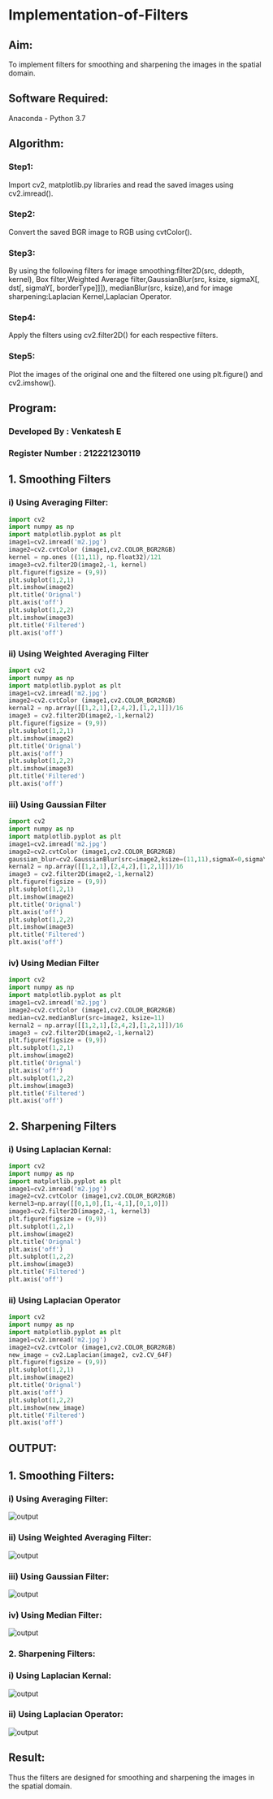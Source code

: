 # Implementation-of-Filters
## Aim:
To implement filters for smoothing and sharpening the images in the spatial domain.

## Software Required:
Anaconda - Python 3.7

## Algorithm:
### Step1:
Import cv2, matplotlib.py libraries and read the saved images using cv2.imread().
### Step2:
Convert the saved BGR image to RGB using cvtColor().
### Step3:
By using the following filters for image smoothing:filter2D(src, ddepth, kernel),
Box filter,Weighted Average filter,GaussianBlur(src, ksize, sigmaX[, dst[, sigmaY[, borderType]]]),
medianBlur(src, ksize),and for image sharpening:Laplacian Kernel,Laplacian Operator.
### Step4:
Apply the filters using cv2.filter2D() for each respective filters.
### Step5:
Plot the images of the original one and the filtered one using plt.figure() 
and cv2.imshow().
## Program:
### Developed By    : Venkatesh E
### Register Number : 212221230119
## 1. Smoothing Filters
### i) Using Averaging Filter:
~~~python
import cv2
import numpy as np
import matplotlib.pyplot as plt
image1=cv2.imread('m2.jpg')
image2=cv2.cvtColor (image1,cv2.COLOR_BGR2RGB) 
kernel = np.ones ((11,11), np.float32)/121
image3=cv2.filter2D(image2,-1, kernel)
plt.figure(figsize = (9,9))
plt.subplot(1,2,1) 
plt.imshow(image2)
plt.title('Orignal') 
plt.axis('off')
plt.subplot(1,2,2)
plt.imshow(image3)
plt.title('Filtered')
plt.axis('off')
~~~
### ii) Using Weighted Averaging Filter
~~~python
import cv2
import numpy as np
import matplotlib.pyplot as plt
image1=cv2.imread('m2.jpg')
image2=cv2.cvtColor (image1,cv2.COLOR_BGR2RGB) 
kernal2 = np.array([[1,2,1],[2,4,2],[1,2,1]])/16 
image3 = cv2.filter2D(image2,-1,kernal2)
plt.figure(figsize = (9,9))
plt.subplot(1,2,1) 
plt.imshow(image2)
plt.title('Orignal') 
plt.axis('off')
plt.subplot(1,2,2)
plt.imshow(image3)
plt.title('Filtered')
plt.axis('off')
~~~
### iii) Using Gaussian Filter
~~~python
import cv2
import numpy as np
import matplotlib.pyplot as plt
image1=cv2.imread('m2.jpg')
image2=cv2.cvtColor (image1,cv2.COLOR_BGR2RGB) 
gaussian_blur=cv2.GaussianBlur(src=image2,ksize=(11,11),sigmaX=0,sigmaY=0)
kernal2 = np.array([[1,2,1],[2,4,2],[1,2,1]])/16 
image3 = cv2.filter2D(image2,-1,kernal2)
plt.figure(figsize = (9,9))
plt.subplot(1,2,1) 
plt.imshow(image2)
plt.title('Orignal') 
plt.axis('off')
plt.subplot(1,2,2)
plt.imshow(image3)
plt.title('Filtered')
plt.axis('off')
~~~
### iv) Using Median Filter
~~~python
import cv2
import numpy as np
import matplotlib.pyplot as plt
image1=cv2.imread('m2.jpg')
image2=cv2.cvtColor (image1,cv2.COLOR_BGR2RGB) 
median=cv2.medianBlur(src=image2, ksize=11)
kernal2 = np.array([[1,2,1],[2,4,2],[1,2,1]])/16 
image3 = cv2.filter2D(image2,-1,kernal2)
plt.figure(figsize = (9,9))
plt.subplot(1,2,1) 
plt.imshow(image2)
plt.title('Orignal') 
plt.axis('off')
plt.subplot(1,2,2)
plt.imshow(image3)
plt.title('Filtered')
plt.axis('off')
~~~
## 2. Sharpening Filters
### i) Using Laplacian Kernal:
~~~python
import cv2
import numpy as np
import matplotlib.pyplot as plt
image1=cv2.imread('m2.jpg')
image2=cv2.cvtColor (image1,cv2.COLOR_BGR2RGB) 
kernel3=np.array([[0,1,0],[1,-4,1],[0,1,0]])
image3=cv2.filter2D(image2,-1, kernel3)
plt.figure(figsize = (9,9))
plt.subplot(1,2,1) 
plt.imshow(image2)
plt.title('Orignal') 
plt.axis('off')
plt.subplot(1,2,2)
plt.imshow(image3)
plt.title('Filtered')
plt.axis('off')
~~~
### ii) Using Laplacian Operator
~~~python
import cv2
import numpy as np
import matplotlib.pyplot as plt
image1=cv2.imread('m2.jpg')
image2=cv2.cvtColor (image1,cv2.COLOR_BGR2RGB) 
new_image = cv2.Laplacian(image2, cv2.CV_64F)
plt.figure(figsize = (9,9))
plt.subplot(1,2,1) 
plt.imshow(image2)
plt.title('Orignal') 
plt.axis('off')
plt.subplot(1,2,2)
plt.imshow(new_image)
plt.title('Filtered')
plt.axis('off')
~~~
## OUTPUT:
## 1. Smoothing Filters:
### i) Using Averaging Filter:
![output](1.png)
### ii) Using Weighted Averaging Filter:
![output](2.png)
### iii) Using Gaussian Filter:
![output](3.png)
### iv) Using Median Filter:
![output](4.png)
### 2. Sharpening Filters:
### i) Using Laplacian Kernal:
![output](5.png)
### ii) Using Laplacian Operator:
![output](6.png)
## Result:
Thus the filters are designed for smoothing and sharpening the images in the spatial domain.

